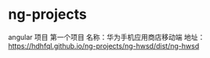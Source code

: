 # ng-projects
angular 项目
第一个项目
  名称：华为手机应用商店移动端
  地址：https://hdhfql.github.io/ng-projects/ng-hwsd/dist/ng-hwsd
